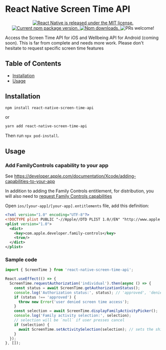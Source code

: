 # React Native Screen Time API <!-- omit in toc -->

<p align="center">
  <a href="https://github.com/facebook/react-native/blob/HEAD/LICENSE">
    <img src="https://img.shields.io/badge/license-MIT-blue.svg" alt="React Native is released under the MIT license." />
  </a>
  <a href="https://www.npmjs.org/package/react-native-screen-time-api">
    <img src="https://img.shields.io/npm/v/react-native-screen-time-api?color=brightgreen&label=npm%20package" alt="Current npm package version." />
  </a>
  <a href="https://www.npmjs.org/package/react-native-screen-time-api">
    <img src="https://img.shields.io/npm/dt/react-native-screen-time-api" alt="Npm downloads." />
  </a>
  <img src="https://img.shields.io/badge/PRs-welcome-brightgreen.svg" alt="PRs welcome!" />
</p>

Access the Screen Time API for iOS and Wellbeing API for Android (coming soon). This is far from complete and needs more work. Please don't hesitate to request specific screen time features

## Table of Contents <!-- omit in toc -->

- [Installation](#installation)
- [Usage](#usage)

## Installation

```sh
npm install react-native-screen-time-api
```

or

```sh
yarn add react-native-screen-time-api
```

Then run `npx pod-install`.

## Usage

### Add FamilyControls capability to your app
See https://developer.apple.com/documentation/Xcode/adding-capabilities-to-your-app

In addition to adding the Family Controls entitlement, for distribution, you will also need to [request Family Controls capabilities](https://developer.apple.com/contact/request/family-controls-distribution)


Open `ios/[your-app]/[your-app].entitlements` file, add this definition:
```xml
<?xml version="1.0" encoding="UTF-8"?>
<!DOCTYPE plist PUBLIC "-//Apple//DTD PLIST 1.0//EN" "http://www.apple.com/DTDs/PropertyList-1.0.dtd">
<plist version="1.0">
  <dict>
    <key>com.apple.developer.family-controls</key>
    <true/>
  </dict>
</plist>
```

### Sample code
```javascript
import { ScreenTime } from 'react-native-screen-time-api';

React.useEffect(() => {
  ScreenTime.requestAuthorization('individual').then(async () => {
    const status = await ScreenTime.getAuthorizationStatus();
    console.log('Authorization status:', status); // 'approved', 'denied', or 'notDetermined'
    if (status !== 'approved') {
      throw new Error('user denied screen time access');
    }
    const selection = await ScreenTime.displayFamilyActivityPicker();
    console.log('Family activity selection:', selection);
    // selection will be `null` if user presses cancel
    if (selection) {
      await ScreenTime.setActivitySelection(selection); // sets the shields
    }
  });
}, []);
```

